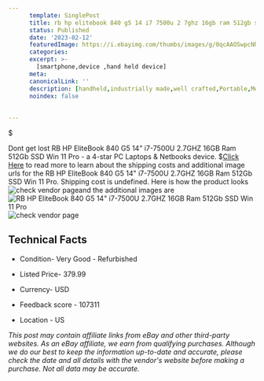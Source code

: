 ```yaml
---
      template: SinglePost
      title: rb hp elitebook 840 g5 14 i7 7500u 2 7ghz 16gb ram 512gb ssd win 11 pro
      status: Published
      date: '2023-02-12'
      featuredImage: https://i.ebayimg.com/thumbs/images/g/0qcAAOSwpcNhq-Wp/s-l225.jpg
      categories: 
      excerpt: >-
        [smartphone,device ,hand held device]
      meta:
      canonicalLink: ''
      description: [handheld,industrially made,well crafted,Portable,Mobile,Compact,Convenient,Lightweight,Maneuverable,Man-portable,Miniature,Carriable,Hand-held,Light,Holdable,Transportable,Mobile device,Pocket-sized,On-the-go,Wireless,Cordless,Compact size,Convenient size, smartphone,device ,hand held device]
      noindex: false
      
        
---
```

$

Dont get lost  RB HP EliteBook 840 G5 14" i7-7500U 2.7GHZ 16GB Ram 512Gb SSD Win 11 Pro - a 4-star PC Laptops & Netbooks device.
$[Click Here](https://www.ebay.com/itm/275382909752?hash=item401e19bb38%3Ag%3A0qcAAOSwpcNhq-Wp&mkevt=1&mkcid=1&mkrid=711-53200-19255-0&campid=%253CePNCampaignId%253E&customid=%253CreferenceId%253E&toolid=10049) to read more to learn about the shipping costs and additional image urls for the RB HP EliteBook 840 G5 14" i7-7500U 2.7GHZ 16GB Ram 512Gb SSD Win 11 Pro. Shipping cost is undefined. Here is how the product looks ![check vendor page](https://i.ebayimg.com/thumbs/images/g/0qcAAOSwpcNhq-Wp/s-l225.jpg)and the additional images are![RB HP EliteBook 840 G5 14" i7-7500U 2.7GHZ 16GB Ram 512Gb SSD Win 11 Pro](https://i.ebayimg.com/images/g/0qcAAOSwpcNhq-Wp/s-l1600.jpg)![check vendor page]()



 ## Technical Facts 



     
      

 - Condition- Very Good - Refurbished 


      

 - Listed Price- 379.99 


      

 - Currency- USD 


      

 - Feedback score - 107311 


      

 - Location - US 


      
      

 *_This post may contain affiliate links from eBay and other third-party websites. As an eBay affiliate, we earn from qualifying purchases. Although we do our best to keep the information up-to-date and accurate, please check the date and all details with the vendor's website before making a purchase. Not all data may be accurate._*






